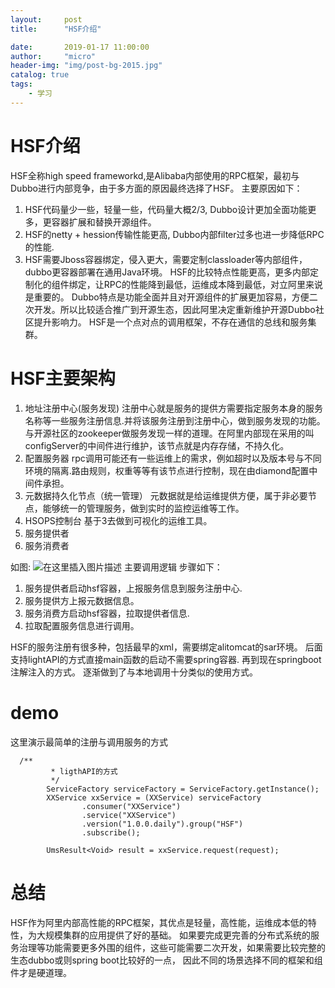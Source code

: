 ```yaml
---
layout:     post
title:      "HSF介绍"

date:       2019-01-17 11:00:00
author:     "micro"
header-img: "img/post-bg-2015.jpg"
catalog: true
tags:
    - 学习
---
```

# HSF介绍
HSF全称high speed frameworkd,是Alibaba内部使用的RPC框架，最初与Dubbo进行内部竞争，由于多方面的原因最终选择了HSF。
主要原因如下：
1. HSF代码量少一些，轻量一些，代码量大概2/3, Dubbo设计更加全面功能更多，更容器扩展和替换开源组件。
2. HSF的netty + hession传输性能更高, Dubbo内部filter过多也进一步降低RPC的性能.
3. HSF需要Jboss容器绑定，侵入更大，需要定制classloader等内部组件，dubbo更容器部署在通用Java环境。
HSF的比较特点性能更高，更多内部定制化的组件绑定，让RPC的性能降到最低，运维成本降到最低，对立阿里来说是重要的。
Dubbo特点是功能全面并且对开源组件的扩展更加容易，方便二次开发。所以比较适合推广到开源生态，因此阿里决定重新维护开源Dubbo社区提升影响力。
HSF是一个点对点的调用框架，不存在通信的总线和服务集群。
# HSF主要架构
1. 地址注册中心(服务发现)
注册中心就是服务的提供方需要指定服务本身的服务名称等一些服务注册信息.并将该服务注册到注册中心，做到服务发现的功能。
与开源社区的zookeeper做服务发现一样的道理。在阿里内部现在采用的叫configServer的中间件进行维护，该节点就是内存存储，不持久化。
2. 配置服务器
rpc调用可能还有一些运维上的需求，例如超时以及版本号与不同环境的隔离.路由规则，权重等等有该节点进行控制，现在由diamond配置中间件承担。
3. 元数据持久化节点（统一管理）
元数据就是给运维提供方便，属于非必要节点，能够统一的管理服务，做到实时的监控运维等工作。
4. HSOPS控制台
基于3去做到可视化的运维工具。
5. 服务提供者
6. 服务消费者

如图:
![在这里插入图片描述](https://img-blog.csdnimg.cn/20190116143823482.png?x-oss-process=image/watermark,type_ZmFuZ3poZW5naGVpdGk,shadow_10,text_aHR0cHM6Ly9ibG9nLmNzZG4ubmV0L21pY3JvX2h6,size_16,color_FFFFFF,t_70)
主要调用逻辑
步骤如下：
1. 服务提供者启动hsf容器，上报服务信息到服务注册中心.
2. 服务提供方上报元数据信息。
3. 服务消费方启动hsf容器，拉取提供者信息.
4. 拉取配置服务信息进行调用。

HSF的服务注册有很多种，包括最早的xml，需要绑定alitomcat的sar环境。
后面支持lightAPI的方式直接main函数的启动不需要spring容器.
再到现在springboot注解注入的方式。
逐渐做到了与本地调用十分类似的使用方式。

# demo 
这里演示最简单的注册与调用服务的方式
```
  /**
         * ligthAPI的方式
         */
        ServiceFactory serviceFactory = ServiceFactory.getInstance();
        XXService xxService = (XXService) serviceFactory
                .consumer("XXService")
                .service("XXService")
                .version("1.0.0.daily").group("HSF")
                .subscribe();

        UmsResult<Void> result = xxService.request(request);
```

# 总结
HSF作为阿里内部高性能的RPC框架，其优点是轻量，高性能，运维成本低的特性，为大规模集群的应用提供了好的基础。
如果要完成更完善的分布式系统的服务治理等功能需要更多外围的组件，这些可能需要二次开发，如果需要比较完整的生态dubbo或则spring boot比较好的一点，
因此不同的场景选择不同的框架和组件才是硬道理。